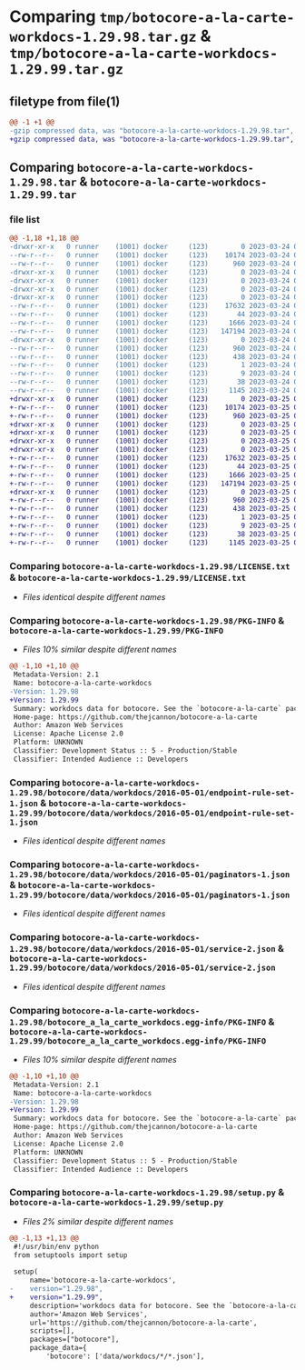 # Comparing `tmp/botocore-a-la-carte-workdocs-1.29.98.tar.gz` & `tmp/botocore-a-la-carte-workdocs-1.29.99.tar.gz`

## filetype from file(1)

```diff
@@ -1 +1 @@
-gzip compressed data, was "botocore-a-la-carte-workdocs-1.29.98.tar", last modified: Fri Mar 24 01:24:45 2023, max compression
+gzip compressed data, was "botocore-a-la-carte-workdocs-1.29.99.tar", last modified: Sat Mar 25 01:23:15 2023, max compression
```

## Comparing `botocore-a-la-carte-workdocs-1.29.98.tar` & `botocore-a-la-carte-workdocs-1.29.99.tar`

### file list

```diff
@@ -1,18 +1,18 @@
-drwxr-xr-x   0 runner    (1001) docker     (123)        0 2023-03-24 01:24:45.942196 botocore-a-la-carte-workdocs-1.29.98/
--rw-r--r--   0 runner    (1001) docker     (123)    10174 2023-03-24 01:24:45.000000 botocore-a-la-carte-workdocs-1.29.98/LICENSE.txt
--rw-r--r--   0 runner    (1001) docker     (123)      960 2023-03-24 01:24:45.942196 botocore-a-la-carte-workdocs-1.29.98/PKG-INFO
-drwxr-xr-x   0 runner    (1001) docker     (123)        0 2023-03-24 01:24:45.938197 botocore-a-la-carte-workdocs-1.29.98/botocore/
-drwxr-xr-x   0 runner    (1001) docker     (123)        0 2023-03-24 01:24:45.938197 botocore-a-la-carte-workdocs-1.29.98/botocore/data/
-drwxr-xr-x   0 runner    (1001) docker     (123)        0 2023-03-24 01:24:45.938197 botocore-a-la-carte-workdocs-1.29.98/botocore/data/workdocs/
-drwxr-xr-x   0 runner    (1001) docker     (123)        0 2023-03-24 01:24:45.938197 botocore-a-la-carte-workdocs-1.29.98/botocore/data/workdocs/2016-05-01/
--rw-r--r--   0 runner    (1001) docker     (123)    17632 2023-03-24 01:23:57.000000 botocore-a-la-carte-workdocs-1.29.98/botocore/data/workdocs/2016-05-01/endpoint-rule-set-1.json
--rw-r--r--   0 runner    (1001) docker     (123)       44 2023-03-24 01:23:57.000000 botocore-a-la-carte-workdocs-1.29.98/botocore/data/workdocs/2016-05-01/examples-1.json
--rw-r--r--   0 runner    (1001) docker     (123)     1666 2023-03-24 01:23:57.000000 botocore-a-la-carte-workdocs-1.29.98/botocore/data/workdocs/2016-05-01/paginators-1.json
--rw-r--r--   0 runner    (1001) docker     (123)   147194 2023-03-24 01:23:57.000000 botocore-a-la-carte-workdocs-1.29.98/botocore/data/workdocs/2016-05-01/service-2.json
-drwxr-xr-x   0 runner    (1001) docker     (123)        0 2023-03-24 01:24:45.938197 botocore-a-la-carte-workdocs-1.29.98/botocore_a_la_carte_workdocs.egg-info/
--rw-r--r--   0 runner    (1001) docker     (123)      960 2023-03-24 01:24:45.000000 botocore-a-la-carte-workdocs-1.29.98/botocore_a_la_carte_workdocs.egg-info/PKG-INFO
--rw-r--r--   0 runner    (1001) docker     (123)      438 2023-03-24 01:24:45.000000 botocore-a-la-carte-workdocs-1.29.98/botocore_a_la_carte_workdocs.egg-info/SOURCES.txt
--rw-r--r--   0 runner    (1001) docker     (123)        1 2023-03-24 01:24:45.000000 botocore-a-la-carte-workdocs-1.29.98/botocore_a_la_carte_workdocs.egg-info/dependency_links.txt
--rw-r--r--   0 runner    (1001) docker     (123)        9 2023-03-24 01:24:45.000000 botocore-a-la-carte-workdocs-1.29.98/botocore_a_la_carte_workdocs.egg-info/top_level.txt
--rw-r--r--   0 runner    (1001) docker     (123)       38 2023-03-24 01:24:45.942196 botocore-a-la-carte-workdocs-1.29.98/setup.cfg
--rw-r--r--   0 runner    (1001) docker     (123)     1145 2023-03-24 01:24:45.000000 botocore-a-la-carte-workdocs-1.29.98/setup.py
+drwxr-xr-x   0 runner    (1001) docker     (123)        0 2023-03-25 01:23:15.601344 botocore-a-la-carte-workdocs-1.29.99/
+-rw-r--r--   0 runner    (1001) docker     (123)    10174 2023-03-25 01:23:15.000000 botocore-a-la-carte-workdocs-1.29.99/LICENSE.txt
+-rw-r--r--   0 runner    (1001) docker     (123)      960 2023-03-25 01:23:15.601344 botocore-a-la-carte-workdocs-1.29.99/PKG-INFO
+drwxr-xr-x   0 runner    (1001) docker     (123)        0 2023-03-25 01:23:15.601344 botocore-a-la-carte-workdocs-1.29.99/botocore/
+drwxr-xr-x   0 runner    (1001) docker     (123)        0 2023-03-25 01:23:15.601344 botocore-a-la-carte-workdocs-1.29.99/botocore/data/
+drwxr-xr-x   0 runner    (1001) docker     (123)        0 2023-03-25 01:23:15.601344 botocore-a-la-carte-workdocs-1.29.99/botocore/data/workdocs/
+drwxr-xr-x   0 runner    (1001) docker     (123)        0 2023-03-25 01:23:15.601344 botocore-a-la-carte-workdocs-1.29.99/botocore/data/workdocs/2016-05-01/
+-rw-r--r--   0 runner    (1001) docker     (123)    17632 2023-03-25 01:22:12.000000 botocore-a-la-carte-workdocs-1.29.99/botocore/data/workdocs/2016-05-01/endpoint-rule-set-1.json
+-rw-r--r--   0 runner    (1001) docker     (123)       44 2023-03-25 01:22:12.000000 botocore-a-la-carte-workdocs-1.29.99/botocore/data/workdocs/2016-05-01/examples-1.json
+-rw-r--r--   0 runner    (1001) docker     (123)     1666 2023-03-25 01:22:12.000000 botocore-a-la-carte-workdocs-1.29.99/botocore/data/workdocs/2016-05-01/paginators-1.json
+-rw-r--r--   0 runner    (1001) docker     (123)   147194 2023-03-25 01:22:12.000000 botocore-a-la-carte-workdocs-1.29.99/botocore/data/workdocs/2016-05-01/service-2.json
+drwxr-xr-x   0 runner    (1001) docker     (123)        0 2023-03-25 01:23:15.601344 botocore-a-la-carte-workdocs-1.29.99/botocore_a_la_carte_workdocs.egg-info/
+-rw-r--r--   0 runner    (1001) docker     (123)      960 2023-03-25 01:23:15.000000 botocore-a-la-carte-workdocs-1.29.99/botocore_a_la_carte_workdocs.egg-info/PKG-INFO
+-rw-r--r--   0 runner    (1001) docker     (123)      438 2023-03-25 01:23:15.000000 botocore-a-la-carte-workdocs-1.29.99/botocore_a_la_carte_workdocs.egg-info/SOURCES.txt
+-rw-r--r--   0 runner    (1001) docker     (123)        1 2023-03-25 01:23:15.000000 botocore-a-la-carte-workdocs-1.29.99/botocore_a_la_carte_workdocs.egg-info/dependency_links.txt
+-rw-r--r--   0 runner    (1001) docker     (123)        9 2023-03-25 01:23:15.000000 botocore-a-la-carte-workdocs-1.29.99/botocore_a_la_carte_workdocs.egg-info/top_level.txt
+-rw-r--r--   0 runner    (1001) docker     (123)       38 2023-03-25 01:23:15.601344 botocore-a-la-carte-workdocs-1.29.99/setup.cfg
+-rw-r--r--   0 runner    (1001) docker     (123)     1145 2023-03-25 01:23:15.000000 botocore-a-la-carte-workdocs-1.29.99/setup.py
```

### Comparing `botocore-a-la-carte-workdocs-1.29.98/LICENSE.txt` & `botocore-a-la-carte-workdocs-1.29.99/LICENSE.txt`

 * *Files identical despite different names*

### Comparing `botocore-a-la-carte-workdocs-1.29.98/PKG-INFO` & `botocore-a-la-carte-workdocs-1.29.99/PKG-INFO`

 * *Files 10% similar despite different names*

```diff
@@ -1,10 +1,10 @@
 Metadata-Version: 2.1
 Name: botocore-a-la-carte-workdocs
-Version: 1.29.98
+Version: 1.29.99
 Summary: workdocs data for botocore. See the `botocore-a-la-carte` package for more info.
 Home-page: https://github.com/thejcannon/botocore-a-la-carte
 Author: Amazon Web Services
 License: Apache License 2.0
 Platform: UNKNOWN
 Classifier: Development Status :: 5 - Production/Stable
 Classifier: Intended Audience :: Developers
```

### Comparing `botocore-a-la-carte-workdocs-1.29.98/botocore/data/workdocs/2016-05-01/endpoint-rule-set-1.json` & `botocore-a-la-carte-workdocs-1.29.99/botocore/data/workdocs/2016-05-01/endpoint-rule-set-1.json`

 * *Files identical despite different names*

### Comparing `botocore-a-la-carte-workdocs-1.29.98/botocore/data/workdocs/2016-05-01/paginators-1.json` & `botocore-a-la-carte-workdocs-1.29.99/botocore/data/workdocs/2016-05-01/paginators-1.json`

 * *Files identical despite different names*

### Comparing `botocore-a-la-carte-workdocs-1.29.98/botocore/data/workdocs/2016-05-01/service-2.json` & `botocore-a-la-carte-workdocs-1.29.99/botocore/data/workdocs/2016-05-01/service-2.json`

 * *Files identical despite different names*

### Comparing `botocore-a-la-carte-workdocs-1.29.98/botocore_a_la_carte_workdocs.egg-info/PKG-INFO` & `botocore-a-la-carte-workdocs-1.29.99/botocore_a_la_carte_workdocs.egg-info/PKG-INFO`

 * *Files 10% similar despite different names*

```diff
@@ -1,10 +1,10 @@
 Metadata-Version: 2.1
 Name: botocore-a-la-carte-workdocs
-Version: 1.29.98
+Version: 1.29.99
 Summary: workdocs data for botocore. See the `botocore-a-la-carte` package for more info.
 Home-page: https://github.com/thejcannon/botocore-a-la-carte
 Author: Amazon Web Services
 License: Apache License 2.0
 Platform: UNKNOWN
 Classifier: Development Status :: 5 - Production/Stable
 Classifier: Intended Audience :: Developers
```

### Comparing `botocore-a-la-carte-workdocs-1.29.98/setup.py` & `botocore-a-la-carte-workdocs-1.29.99/setup.py`

 * *Files 2% similar despite different names*

```diff
@@ -1,13 +1,13 @@
 #!/usr/bin/env python
 from setuptools import setup
 
 setup(
     name='botocore-a-la-carte-workdocs',
-    version="1.29.98",
+    version="1.29.99",
     description='workdocs data for botocore. See the `botocore-a-la-carte` package for more info.',
     author='Amazon Web Services',
     url='https://github.com/thejcannon/botocore-a-la-carte',
     scripts=[],
     packages=["botocore"],
     package_data={
         'botocore': ['data/workdocs/*/*.json'],
```

